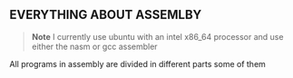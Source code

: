 ## EVERYTHING ABOUT ASSEMLBY

>**Note**
>I currently use ubuntu with an intel x86_64 processor and use either the nasm or gcc assembler

All programs in assembly are divided in different parts some of them